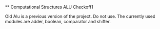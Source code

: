 ** Computational Structures ALU Checkoff1

Old Alu is a previous version of the project. Do not use.
The currently used modules are adder, boolean, comparator and shifter.
